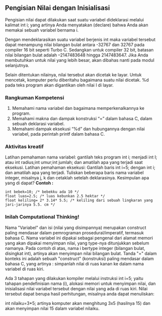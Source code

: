 ## Pengisian Nilai dengan Inisialisasi 
Pengisian nilai dapat dilakukan saat suatu variabel dideklarasi melalui kalimat int i; yang artinya Anda menyatakan (declare) bahwa Anda akan memakai sebuah variabel bernama i.

Dengan mendeklarasikan suatu variabel berjenis int maka variabel tersebut dapat menampung nilai bilangan bulat antara -32767 dan 32767 pada compiler 16 bit seperti Turbo C. Sedangkan untuk compiler 32 bit, batasan nilai bilangan bulat adalah –2147483648 hingga 2147483647. Jika Anda membutuhkan untuk nilai yang lebih besar, akan dibahas nanti pada modul selanjutnya.

Selain ditentukan nilainya, nilai tersebut akan dicetak ke layar. Untuk mencetak, komputer perlu diberitahu bagaimana suatu nilai dicetak. %d pada teks program akan digantikan oleh nilai I di layar.

### Rangkuman Kompetensi
1. Memahami nama variabel dan bagaimana memperkenalkannya ke program.
2. Memahami makna dan dampak konstruksi   “=” dalam bahasa C, dalam sebuah deklarasi variabel.
3. Memahami dampak eksekusi  “%d” dan hubungannya dengan nilai variabel, pada perintah printf dalam bahasa C. 

### Aktivitas kreatif
Latihan pemahaman nama variabel: gantilah teks program int i; menjadi  int I; atau int radius;int umur;int jumlah; dan amatilah apa yang terjadi saat eksekusi.
Latihan pemahaman eksekusi:
Gantilah baris int i=5; dengan int i; dan amatilah apa yang terjadi.
Tuliskan beberapa baris nama variabel integer, misalnya j, k dan cetaklah setelah deklarasinya. Kesimpulan apa yang di dapat?
**Contoh :**
```
int bebek=10; /* bebekku ada 10 */
float luas=2.5; /* luas kebunkan 2.5 hektar */
float keliling= 2* 3.14* 5.5; /* keliling dari sebuah lingkaran yang jari-jarinya 5.5. cm */
```

### Inilah Computational Thinking!

Nama "Variabel" dan isi (nilai yang disimpannya) merupakan construct paling mendasar dalam pemrograman prosedural/imperatif, termasuk bahasa C. Nama variabel ini dipakai sebagai pengenal dari alamat memori yang akan dipakai menyimpan nilai, yang type-nya ditunjukkan sebelum namanya. Pada contoh di atas, nama i bertype integer (bilangan bulat, disingkat int), artinya akan menyimpan nilai bilangan bulat. Tanda "=" dalam konteks ini adalah sebuah "construct" (konstruksi) paling mendasar dalam bahasa C, yang artinya : simpanlah nilai di ruas kanan ke dalam nama variabel di ruas kiri. 

Ada 3 tahapan yang dilakukan kompiler melalui instruksi int i=5; yaitu tahapan pendefinisian nama (i), alokasi memori untuk menyimpan nilai, dan inisialisasi nilai variabel tersebut dengan nilai yang ada di ruas kiri. Nilai tersebut dapat berupa hasil perhitungan, misalnya anda dapat menuliskan:

int nilaiku=3*5; artinya komputer akan menghitung 3x5 (hasilnya 15) dan akan menyimpan nilai 15 dalam variabel nilaiku.